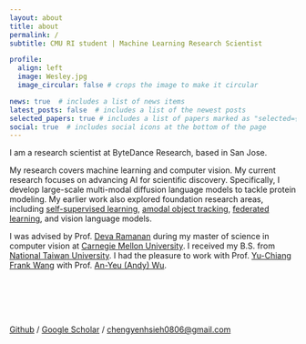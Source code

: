```yaml
---
layout: about
title: about
permalink: /
subtitle: CMU RI student | Machine Learning Research Scientist

profile:
  align: left
  image: Wesley.jpg
  image_circular: false # crops the image to make it circular

news: true  # includes a list of news items
latest_posts: false  # includes a list of the newest posts
selected_papers: true # includes a list of papers marked as "selected={true}"
social: true  # includes social icons at the bottom of the page
---
```


I am a research scientist at ByteDance Research, based in San Jose. 

My research covers machine learning and computer vision. My current research focuses on advancing AI for scientific discovery. Specifically, I develop large-scale multi-modal diffusion language models to tackle protein modeling. My earlier work also explored foundation research areas, including [self-supervised learning](https://openaccess.thecvf.com/content/WACV2023/papers/Hsieh_Self-Supervised_Pyramid_Representation_Learning_for_Multi-Label_Visual_Analysis_and_Beyond_WACV_2023_paper.pdf), [amodal object tracking](https://tao-amodal.github.io), [federated learning](http://access.ee.ntu.edu.tw/Publications/Conference/(2021)%20FL-HDC_Hyperdimensional_Computing_Design_for_the_Application_of_Federated_Learning.pdf), and vision language models. 


I was advised by Prof. [Deva Ramanan](https://www.cs.cmu.edu/~deva/) during my master of science in computer vision at [Carnegie Mellon University](https://www.cmu.edu/). I received my B.S. from [National Taiwan University](https://www.ntu.edu.tw/english/). I had the pleasure to work with Prof. [Yu-Chiang Frank Wang](http://vllab.ee.ntu.edu.tw/members.html) with Prof. [An-Yeu (Andy) Wu](http://access.ee.ntu.edu.tw/).

<br>
<br>
<br>
<br>

[Github](https://github.com/WesleyHsieh0806) / [Google Scholar](https://scholar.google.com/citations?user=xUFnq1oAAAAJ&hl=en) / [chengyenhsieh0806@gmail.com](mailto:chengyenhsieh0806@gmail.com)